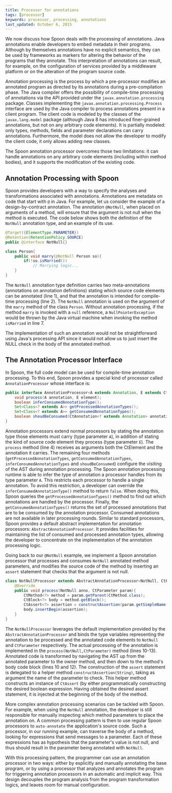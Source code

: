 ```yaml
---
title: Processor for annotations
tags: [processor]
keywords: processor, processing, annotations
last_updated: October 6, 2015
---
```


We now discuss how Spoon deals with the processing of annotations. 
Java annotations enable developers to embed metadata in their programs. 
Although by themselves annotations have no explicit semantics, they can 
be used by frameworks as markers for altering the behavior of the programs 
that they annotate. This interpretation of annotations can result, for 
example, on the configuration of services provided by a middleware 
platform or on the alteration of the program source code. 

Annotation processing is the process by which a pre-processor modifies an 
annotated program as directed by its annotations during a pre-compilation phase.
The Java compiler offers the possibility of compile-time processing of annotations 
via the API provided under the `javax.annotation.processing` package. Classes 
implementing the `javax.annotation.processing.Process` interface are used by the 
Java compiler to process annotations present in a client program. 
The client code is modeled by the classes of the `javax.lang.model` package 
(although Java 8 has introduced finer-grained annotations, but not on any 
arbitrary code elements). It is partially modeled: only types, methods, fields and 
parameter declarations can carry annotations. Furthermore, the model does not allow 
the developer to modify the client code, it only allows adding new classes.

The Spoon annotation processor overcomes those two limitations: it can handle 
annotations on any arbitrary code elements (including within method bodies), and it 
supports the modification of the existing code.


## Annotation Processing with Spoon

Spoon provides developers with a way to specify the analyses and transformations 
associated with annotations. Annotations are metadata on code that start with `@` in Java.
For example, let us consider the example of a design-by-contract  annotation. 
The annotation `@NotNull`, when placed on arguments of a method, will ensure that the argument 
is not null when the method is executed. The code below shows both the definition of the 
`NotNull` annotation type, and an example of its use.

```java
@Target({ElementType.PARAMETER})
@Retention(RetentionPolicy.SOURCE)
public @interface NotNull{}

class Person{
	public void marry(@NotNull Person so){
		if(!so.isMarried())
			// Marrying logic...
	}
}
```

The `NotNull` annotation type definition carries two meta-annotations (annotations on annotation 
definitions) stating which source code elements can be annotated (line 1), and that the annotation 
is intended for compile-time processing (line 2). The `NotNull` annotation is used on the argument 
of the `marry` method of the class `Person`. Without annotation processing, if the method `marry` 
is invoked with a `null` reference, a `NullPointerException` would be thrown by the Java virtual 
machine when invoking the method `isMarried` in line 7.

The implementation of such an annotation would not be straightforward using Java's processing API 
since it would not allow us to just insert the NULL check in the body of the annotated method. 


## The Annotation Processor Interface

In Spoon, the full code model can be used  for compile-time annotation processing. To this end, 
Spoon provides a special kind of processor called `AnnotationProcessor` whose interface is:

```java
public interface AnnotationProcessor<A extends Annotation, E extends CtElement> extends Processor<E> {
	void process(A annotation, E element);
	boolean inferConsumedAnnotationType();
	Set<Class<? extends A>> getProcessedAnnotationTypes();
	Set<Class<? extends A>> getConsumedAnnotationTypes();
	boolean shoudBeConsumed(CtAnnotation<? extends Annotation> annotation);
}
```

Annotation processors extend normal processors by stating the annotation type those elements must 
carry (type parameter `A`), in addition of stating the kind of source code element they process 
(type parameter `E`). The `process` method (line 4) receives as arguments both the CtElement and the 
annotation it carries. The remaining four methods (`getProcessedAnnotationTypes`, `getConsumedAnnotationTypes`, 
`inferConsumedAnnotationTypes` and `shoudBeConsumed`) configure the visiting of the AST during annotation 
processing. The Spoon annotation processing runtime is able to infer the type of annotation a processor 
handles from its type parameter `A`. This restricts each processor to handle a single annotation. To avoid this 
restriction, a developer can override the `inferConsumedAnnotationType()` method to return `false`. When doing 
this, Spoon queries the `getProcessedAnnotationTypes()` method to find out which annotations are handled by the 
processor. Finally, the `getConsumedAnnotationTypes()` returns the set of processed annotations that are to be 
consumed by the annotation processor. Consumed annotations are not available in later processing rounds. 
Similar to standard processors, Spoon provides a default abstract implementation for annotation processors: 
`AbstractAnnotationProcessor`. It provides facilities for maintaining the list of consumed and processed annotation 
types, allowing the developer to concentrate on the implementation of the annotation processing logic. 

Going back to our `@NotNull` example, we implement a Spoon annotation processor that processes and consumes 
`NotNull` annotated method parameters, and modifies the source code of the method by inserting an `assert` statement 
that checks that the argument is not null. 

```java
class NotNullProcessor extends AbstractAnnotationProcessor<NotNull, CtParameter> {
	@Override
	public void process(NotNull anno, CtParameter param){
		CtMethod<?> method = param.getParent(CtMethod.class);
		CtBlock<?> body = method.getBlock();
		CtAssert<?> assertion = constructAssertion(param.getSimpleName());
		body.insertBegin(assertion);
	}
}
```

The `NotNullProcessor` leverages the default implementation provided by the `AbstractAnnotationProcessor` and binds the 
type variables representing the annotation to be processed and the annotated code elements to `NotNull` and `CtParameter` 
respectively. The actual processing of the annotation is implemented in the `process(NotNull,CtParameter)` method 
(lines 10-13). Annotated code is transformed by navigating the AST up from the annotated parameter to the owner method, 
and then down to the method's body code block (lines 10 and 12). The construction of the `assert` statement is delegated 
to a helper method `constructAssertion(String)`, taking as argument the name of the parameter to check. This helper method 
constructs an instance of `CtAssert` (by either programmatically constructing the desired boolean expression. Having obtained 
the desired assert statement, it is injected at the beginning of the body of the method. 

More complex annotation processing scenarios can be tackled with Spoon. For example, when using the `NotNull` annotation, 
the developer is still responsible for manually inspecting which method parameters to place the annotation on. 
A common processing pattern is then to use regular Spoon processors to `auto-annotate` the application's source code. 
Such a processor, in our running example, can traverse the body of a method, looking for expressions that send messages 
to a parameter. Each of these expressions  has as hypothesis that the parameter's value is not null, and thus should result 
in the parameter being annotated with `NotNull`.

With this processing pattern, the programmer can use an annotation processor in two ways: either by explicitly and manually 
annotating the base program, or by using a processor that analyzes and annotates the program for triggering annotation processors 
in an automatic and implicit way. This design decouples the program analysis from the program transformation logics, and leaves 
room for manual configuration.
